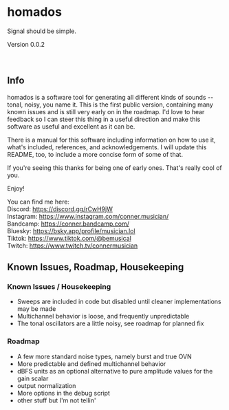 # homados

Signal should be simple.

Version 0.0.2
</br></br></br>

## Info

homados is a software tool for generating all different kinds of sounds -- tonal, noisy, you name
it. This is the first public version, containing many known issues and is still very early on in
the roadmap. I'd love to hear feedback so I can steer this thing in a useful direction and make
this software as useful and excellent as it can be.

There is a manual for this software including information on how to use it, what's included,
references, and acknowledgements. I will update this README, too, to include a more concise form
of some of that.

If you're seeing this thanks for being one of early ones. That's really cool of you.

Enjoy!
<br/>

You can find me here:<br/>
Discord:    <https://discord.gg/rCwH9jW><br/>
Instagram:  <https://www.instagram.com/conner.musician/><br/>
Bandcamp:   <https://conner.bandcamp.com/><br/>
Bluesky:    <https://bsky.app/profile/musician.lol><br/>
Tiktok:     <https://www.tiktok.com/@bemusical><br/>
Twitch:     <https://www.twitch.tv/connermusician><br/>

## Known Issues, Roadmap, Housekeeping

### Known Issues / Housekeeping

- Sweeps are included in code but disabled until cleaner implementations may be made
- Multichannel behavior is loose, and frequently unpredictable
- The tonal oscillators are a little noisy, see roadmap for planned fix
  
### Roadmap

- A few more standard noise types, namely burst and true OVN
- More predictable and defined multichannel behavior
- dBFS units as an optional alternative to pure amplitude values for the gain scalar
- output normalization
- More options in the debug script
- other stuff but I'm not tellin'
